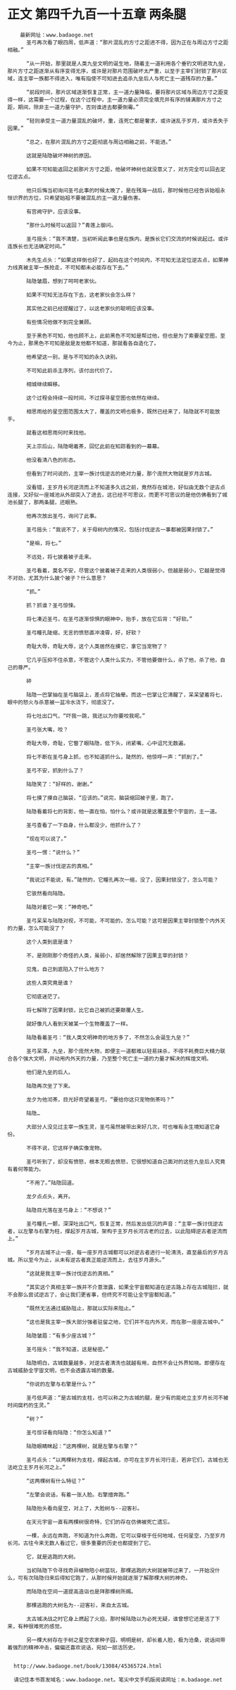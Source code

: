 # 正文 第四千九百一十五章 两条腿
        最新网址：www.badaoge.net
          圣弓再次看了眼四周，低声道：“那片混乱的方寸之距进不得，因为正在与周边方寸之距相融。”
      
          “从一开始，那里就是人类九垒文明的诞生地，随着主一道利用各个垂钓文明进攻九垒，那片方寸之距逐渐从有序变得无序，或许是对那片范围破坏太严重，以至于主宰们封锁了那片区域，连主宰一族都不得进入，唯有指使不可知进去追杀九垒后人与死亡主一道残存的力量。”
      
          “前段时间，那片区域逐渐恢复正常，主一道力量降临，要将那片区域与周边方寸之距变得一样，这需要一个过程，在这个过程中，主一道力量必须完全填充并有序的铺满那片方寸之距，期间，除非主一道力量守护，否则谁进去都要倒霉。”
      
          “轻则承受主一道力量混乱的破坏，重，连死亡都是奢求，或许迷乱于岁月，或许丢失于因果。”
      
          “总之，在那片混乱的方寸之距彻底与周边相融之前，不能进。”
      
          这就是陆隐破坏神树的原因。
      
          如果不可知能返回之前那片方寸之距，他破坏神树也就没意义了，对方完全可以回去定位逆古点。
      
          他只后悔当初询问圣弓此事的时候太晚了，是在残海一战后，那时候他已经告诉始祖永恒识界的方位，只希望始祖不要被混乱的主一道力量伤害。
      
          有宫阙守护，应该没事。
      
          “那什么时候可以返回？”青莲上御问。
      
          圣弓摇头：“我不清楚，当初听闻此事也是在族内，是族长它们交流的时候说起过。或许连族长也无法确定时间。”
      
          木先生点头：“如果这样倒也好了，起码在这个时间内，不可知无法定位逆古点，如果神力线真被主宰一族抢走，不可知都未必能存在下去。”
      
          陆隐皱眉，想到了呵呵老家伙。
      
          如果不可知无法存在下去，这老家伙会怎么样？
      
          其实他之前已经提醒过了，以这老家伙的聪明应该没事。
      
          有些情况他做不到完全兼顾。
      
          至于黑色不可知，他也顾不上，此前黑色不可知是帮过他，但也是为了索要星空图，至今为止，那黑色不可知是敌是友他都不知道，那就看各自造化了。
      
          他希望这一别，是与不可知的永久诀别。
      
          不可知此前杀主序列，该付出代价了。
      
          相城继续瞬移。
      
          这个过程会持续一段时间，不过探寻星空图也依然在继续。
      
          相思雨给的星空图范围太大了，覆盖的文明也极多，既然已经来了，陆隐就不可能放手。
      
          就看这相思雨何时来找他。
      
          天上宗后山，陆隐喝着茶，回忆此前在知踪看到的一幕幕。
      
          他没看清八色的形态。
      
          但看到了时问说的，主宰一族讨伐逆古的绝对力量，那个庞然大物就是岁月古城。
      
          没看错，主岁月长河逆流而上不知道多久远之前，竟然存在城池，好似由无数个逆古点连接，又好似一座城池从外部突入了进去，这已经不可思议，而更不可思议的是他仿佛看到了城池长腿了，那两条腿，还眼熟。
      
          他再次放出圣弓，询问了此事。
      
          圣弓摇头：“我说不了，关于母树内的情况，包括讨伐逆古一事都被因果封锁了。”
      
          “是嘛，将七。”
      
          不远处，将七披着被子走来。
      
          圣弓看着，莫名不安，尽管这个披着被子走来的人类很弱小，但越是弱小，它越是觉得不对劲，尤其为什么披个被子？什么意思？
      
          “抓。”
      
          抓？抓谁？圣弓惊悚。
      
          将七凑近圣弓，在圣弓逐渐惊惧的眼神中，抬手，放在它后背：“好软。”
      
          圣弓瞳孔陡缩，无言的愤怒直冲凌霄，好，好软？
      
          奇耻大辱，奇耻大辱，这个人类居然在摸它，拿它当宠物了？
      
          它几乎压抑不住杀意，不管这个人类什么实力，不管他要做什么，杀了他，杀了他，自己的尊严。
      
          砰
      
          陆隐一巴掌抽在圣弓脑袋上，差点将它抽晕。而这一巴掌让它清醒了，呆呆望着将七，眼中的怒火与杀意被一盆冷水浇下，彻底没了。
      
          将七吐出口气，“吓我一跳，我还以为你要咬我呢。”
      
          圣弓张大嘴，咬？
      
          奇耻大辱，奇耻，它瞥了眼陆隐，低下头，闭紧嘴，心中诅咒无数遍。
      
          将七不断在圣弓身上抓，也不知道抓什么，陡然的，他惊呼一声：“抓到了。”
      
          圣弓不安，抓到什么了？
      
          陆隐笑了：“好样的，谢谢。”
      
          将七摸了摸自己脑袋，“应该的。”说完，脑袋缩回被子里，跑了。
      
          陆隐看着将七的背影，他一直在怕，怕什么？或许就是这覆盖整个宇宙的，主一道。
      
          圣弓查看了一下自身，什么都没少，他抓什么了？
      
          “现在可以说了。”
      
          圣弓一愣：“说什么？”
      
          “主宰一族讨伐逆古的真相。”
      
          “我说过不能说，有。”陡然的，它瞳孔再次一缩，没了，因果封锁没了，怎么可能？
      
          它骇然看向陆隐。
      
          陆隐对着它一笑：“神奇吧。”
      
          圣弓呆呆与陆隐对视，不可能，不可能的，怎么可能？这可是因果主宰封锁整个内外天的力量，怎么可能没了？
      
          这个人类到底是谁？
      
          不，是刚刚那个奇怪的人类，虽弱小，却居然解除了因果主宰的封锁？
      
          见鬼，自己到底陷入了什么地方？
      
          这些人类究竟是谁？
      
          它彻底迷茫了。
      
          将七解除了因果封锁，比它自己被抓还要颠覆人生。
      
          就好像凡人看到天被某一个生物覆盖了一样。
      
          陆隐看着圣弓：“我人类文明神奇的地方多了，不然怎么会诞生九垒？”
      
          圣弓呆滞，九垒，那个庞然大物，即便主一道都难以轻易抹杀，不得不耗费巨大精力联合各个强大文明，并动用内外天的力量，乃至整个死亡主一道的力量才解决的辉煌文明。
      
          他们是九垒的后人。
      
          陆隐再次坐了下来。
      
          龙夕为他沏茶，目光好奇望着圣弓，“要给你这只宠物倒茶吗？”
      
          陆隐…
      
          大部分人没见过主宰一族生灵，圣弓虽然被带出来好几次，可也唯有永生境知道它身份。
      
          不得不说，它这样子确实像宠物。
      
          圣弓听到了，却没有愤怒，根本无暇去愤怒，它很想知道自己面对的这些九垒后人究竟有着何等能力。
      
          “不用了。”陆隐回道。
      
          龙夕点点头，离开。
      
          陆隐目光落在圣弓身上：“不想说？”
      
          圣弓瞳孔一颤，深深吐出口气，恢复正常，然后发出低沉的声音：“主宰一族讨伐逆古者，以左擎与右擎为柱，撑起岁月古城，架构于主岁月长河古老的过去，以此阻碍逆古者逆流而上。”
      
          “岁月古城不止一座，每一座岁月古城都可以对逆古者进行一轮清洗，直至最后的岁月古城。所以至今为止，从未有逆古者真正能逆流而上，去往岁月源头。”
      
          “这就是我主宰一族讨伐逆古的真相。”
      
          “其实这个真相主宰一族并不介意泄露，如果全宇宙都知道在逆古路上存在古城阻拦，就不会那么尝试逆古了，会让我们更省事，但终究不可能让全宇宙都知道。”
      
          “既然无法通过威胁阻止，那就以实际来阻止。”
      
          “这也是我主宰一族大部分强者驻留之地，它们并不在内外天，而在那一座座古城中。”
      
          陆隐皱眉：“有多少座古城？”
      
          圣弓摇头：“我不知道，这是秘密。”
      
          陆隐明白，古城数量越多，对逆古者清洗也就越有用，自然不会让外界知晓。即便存在古城威胁全宇宙文明，也不会透露古城的数量。
      
          “你说的左擎与右擎是什么？”
      
          圣弓低声道：“是古城的支柱，也可以称之为古城的腿，是少有的能屹立主岁月长河不被时间腐朽的生灵。”
      
          “树？”
      
          圣弓惊讶看向陆隐：“你怎么知道？”
      
          陆隐眼睛眯起：“这两棵树，就是左擎与右擎？”
      
          圣弓点头：“以两棵树为支柱，撑起古城，亦可在主岁月长河行走，若非它们，古城也无法屹立主岁月长河之上。”
      
          “这两棵树有什么特征？”
      
          “左擎会说话，有着一张人脸。右擎擅奔跑。”
      
          陆隐抬头看向星空，对上了，大脸树与--迎客衫。
      
          在天元宇宙一直有两棵树很奇特，它们的存在仿佛被死亡遗忘。
      
          一棵，永远在奔跑，不知道为什么奔跑，它可以穿梭于任何地域，任何星空，乃至岁月长河。古往今来无数人看过它，很多重要的历史也都提到了它。
      
          它，就是逃跑的大树。
      
          当初陆隐下令寻找奇异植物陪小树苗玩，那棵逃跑的大树就被带过来了，一开始没什么，可有次陆隐归来后得知它跑了，从那时候开始就逐渐了解那棵大树的神奇。
      
          而陆隐在空间一道提高造诣也是拜那棵树所赐。
      
          那棵逃跑的大树名为--迎客衫，来自太古城。
      
          太古城决战之时它身上燃起了火焰，那时候陆隐以为必死无疑，谁曾想它还是活了下来，有种很难死的感觉。
      
          另一棵大树存在于树之星空农家种子园，明明是树，却长着人脸，极为沧桑，说话间带着强烈的精神冲击，偏偏还喜欢说话，宛如一部活历史。
      
      
      http://www.badaoge.net/book/13084/45365724.html
      
      请记住本书首发域名：www.badaoge.net。笔尖中文手机版阅读网址：m.badaoge.net